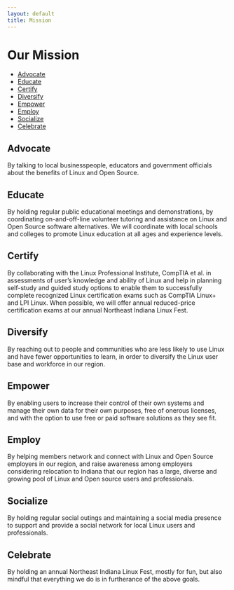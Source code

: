 ```yaml
---
layout: default
title: Mission
---
```


# Our Mission
* [Advocate](#advocate)
* [Educate](#educate)
* [Certify](#certify)
* [Diversify](#diversify)
* [Empower](#empower)
* [Employ](#employ)
* [Socialize](#socialize)
* [Celebrate](#celebrate)

## Advocate
By talking to local businesspeople, educators and government officials about the benefits of Linux and Open Source.

## Educate
By holding regular public educational meetings and demonstrations, by coordinating on-and-off-line volunteer tutoring and assistance on Linux and Open Source software alternatives. We will coordinate with local schools and colleges to promote Linux education at all ages and experience levels.

## Certify
By collaborating with the Linux Professional Institute, CompTIA et al. in assessments of user’s knowledge and ability of Linux and help in planning self-study and guided study options to enable them to successfully complete recognized Linux certification exams such as CompTIA Linux+ and LPI Linux. When possible, we will offer annual reduced-price certification exams at our annual Northeast Indiana Linux Fest.

## Diversify
By reaching out to people and communities who are less likely to use Linux and have fewer opportunities to learn, in order to diversify the Linux user base and workforce in our region.

## Empower
By enabling users to increase their control of their own systems and manage their own data for their own purposes, free of onerous licenses, and with the option to use free or paid software solutions as they see fit.

## Employ
By helping members network and connect with Linux and Open Source employers in our region, and raise awareness among employers considering relocation to Indiana that our region has a large, diverse and growing pool of Linux and Open source users and professionals.

## Socialize
By holding regular social outings and maintaining a social media presence to support and provide a social network for local Linux users and professionals.

## Celebrate
By holding an annual Northeast Indiana Linux Fest, mostly for fun, but also mindful that everything we do is in furtherance of the above goals.
